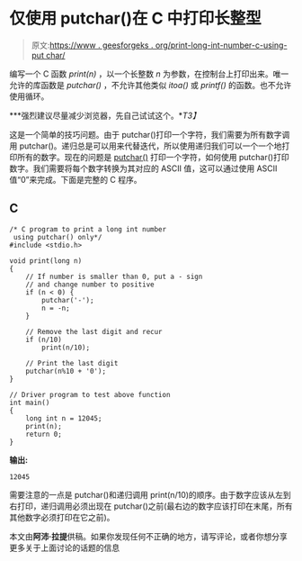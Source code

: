 # 仅使用 putchar()在 C 中打印长整型

> 原文:[https://www . geesforgeks . org/print-long-int-number-c-using-put char/](https://www.geeksforgeeks.org/print-long-int-number-c-using-putchar/)

编写一个 C 函数 *print(n)* ，以一个长整数 *n* 为参数，在控制台上打印出来。唯一允许的库函数是 *putchar()* ，不允许其他类似 *itoa()* 或 *printf()* 的函数。也不允许使用循环。

***强烈建议尽量减少浏览器，先自己试试这个。**T3】*

这是一个简单的技巧问题。由于 putchar()打印一个字符，我们需要为所有数字调用 putchar()。递归总是可以用来代替迭代，所以使用递归我们可以一个一个地打印所有的数字。现在的问题是 [putchar()](http://www.cplusplus.com/reference/cstdio/putchar/) 打印一个字符，如何使用 putchar()打印数字。我们需要将每个数字转换为其对应的 ASCII 值，这可以通过使用 ASCII 值“0”来完成。下面是完整的 C 程序。

## C

```
/* C program to print a long int number
 using putchar() only*/
#include <stdio.h>

void print(long n)
{
    // If number is smaller than 0, put a - sign
    // and change number to positive
    if (n < 0) {
        putchar('-');
        n = -n;
    }

    // Remove the last digit and recur
    if (n/10)
        print(n/10);

    // Print the last digit
    putchar(n%10 + '0');
}

// Driver program to test above function
int main()
{
    long int n = 12045;
    print(n);
    return 0;
}
```

**输出:**

```
12045
```

需要注意的一点是 putchar()和递归调用 print(n/10)的顺序。由于数字应该从左到右打印，递归调用必须出现在 putchar()之前(最右边的数字应该打印在末尾，所有其他数字必须打印在它之前)。

本文由**阿沛·拉提**供稿。如果你发现任何不正确的地方，请写评论，或者你想分享更多关于上面讨论的话题的信息